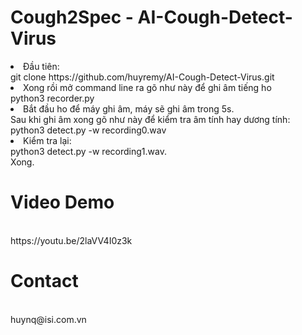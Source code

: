 # Cough2Spec - AI-Cough-Detect-Virus
<div>
<li>Đầu tiên:<br> 
git clone https://github.com/huyremy/AI-Cough-Detect-Virus.git <br>
<li>Xong rồi mở command line ra gõ như này để ghi âm tiếng ho<br>
python3 recorder.py<br>
<li>Bắt đầu ho để máy ghi âm, máy sẽ ghi âm trong 5s. <br>
Sau khi ghi âm xong gõ như này để kiểm tra âm tính hay dương tính:<br>
python3 detect.py -w recording0.wav<br>
<li>Kiểm tra lại:<br>
python3 detect.py -w recording1.wav.<br>
Xong.<br>                                                                    
</div>
<h1>Video Demo</h1><br>
  https://youtu.be/2laVV4I0z3k
<h1>Contact</h1><br>
huynq@isi.com.vn
